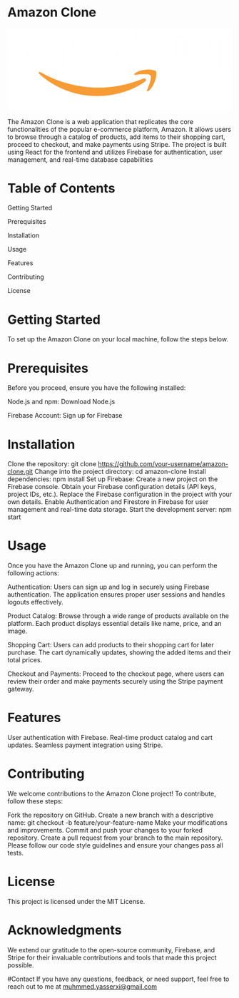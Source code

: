 <h1>Amazon Clone</h1>

![Uploading header-logo.png…](src/images/header-logo.png)


The Amazon Clone is a web application that replicates the core functionalities of the popular e-commerce platform, Amazon. It allows users to browse through a catalog of products, add items to their shopping cart, proceed to checkout, and make payments using Stripe. The project is built using React for the frontend and utilizes Firebase for authentication, user management, and real-time database capabilities

# Table of Contents
Getting Started

Prerequisites

Installation

Usage

Features

Contributing

License

# Getting Started
To set up the Amazon Clone on your local machine, follow the steps below.

# Prerequisites
Before you proceed, ensure you have the following installed:

Node.js and npm: Download Node.js

Firebase Account: Sign up for Firebase

# Installation
Clone the repository: git clone https://github.com/your-username/amazon-clone.git
Change into the project directory: cd amazon-clone
Install dependencies: npm install
Set up Firebase:
Create a new project on the Firebase console.
Obtain your Firebase configuration details (API keys, project IDs, etc.).
Replace the Firebase configuration in the project with your own details.
Enable Authentication and Firestore in Firebase for user management and real-time data storage.
Start the development server: npm start

# Usage
Once you have the Amazon Clone up and running, you can perform the following actions:

Authentication: Users can sign up and log in securely using Firebase authentication. The application ensures proper user sessions and handles logouts effectively.

Product Catalog: Browse through a wide range of products available on the platform. Each product displays essential details like name, price, and an image.

Shopping Cart: Users can add products to their shopping cart for later purchase. The cart dynamically updates, showing the added items and their total prices.

Checkout and Payments: Proceed to the checkout page, where users can review their order and make payments securely using the Stripe payment gateway.

# Features
User authentication with Firebase.
Real-time product catalog and cart updates.
Seamless payment integration using Stripe.

# Contributing
We welcome contributions to the Amazon Clone project! To contribute, follow these steps:

Fork the repository on GitHub.
Create a new branch with a descriptive name: git checkout -b feature/your-feature-name
Make your modifications and improvements.
Commit and push your changes to your forked repository.
Create a pull request from your branch to the main repository.
Please follow our code style guidelines and ensure your changes pass all tests.

# License
This project is licensed under the MIT License.

# Acknowledgments
We extend our gratitude to the open-source community, Firebase, and Stripe for their invaluable contributions and tools that made this project possible.

#Contact
If you have any questions, feedback, or need support, feel free to reach out to me at muhmmed.yasserxi@gmail.com
